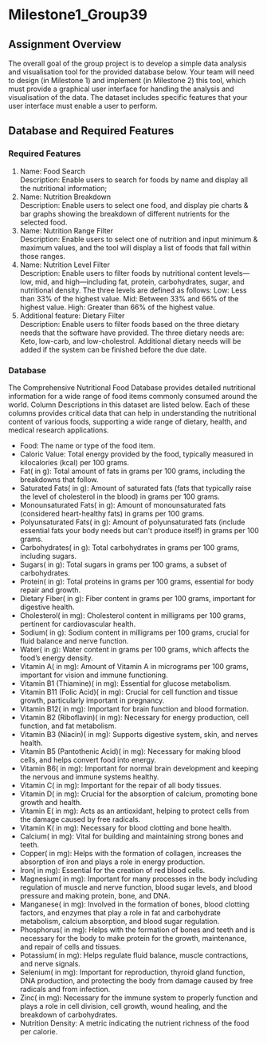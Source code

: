 # Milestone1_Group39

## Assignment Overview
The overall goal of the group project is to develop a simple data analysis and visualisation tool for the provided database below. Your team will need to design (in Milestone 1) and implement (in Milestone 2) this tool, which must provide a graphical user interface for handling the analysis and visualisation of the data. The dataset includes specific features that your user interface must enable a user to perform.

## Database and Required Features
### Required Features
1. Name: Food Search\
Description: Enable users to search for foods by name and display all the nutritional information;
2. Name: Nutrition Breakdown\
Description: Enable users to select one food, and display pie charts & bar graphs showing the breakdown of different nutrients for the selected food.
3. Name: Nutrition Range Filter\
Description: Enable users to select one of nutrition and input minimum & maximum values, and the tool will display a list of foods that fall within those ranges.
4. Name: Nutrition Level Filter\
Description: Enable users to filter foods by nutritional content levels—low, mid, and high—including fat, protein, carbohydrates, sugar, and nutritional density. The three levels are defined as follows:
Low: Less than 33% of the highest value.
Mid: Between 33% and 66% of the highest value.
High: Greater than 66% of the highest value.
5. Additional feature: Dietary Filter\
Description: Enable users to filter foods based on the three dietary needs that the software have provided. The three dietary needs are: Keto, low-carb, and low-cholestrol. Additional dietary needs will be added if the system can be finished before the due date.

### Database
The Comprehensive Nutritional Food Database provides detailed nutritional information for a wide range of food items commonly consumed around the world. Column Descriptions in this dataset are listed below. Each of these columns provides critical data that can help in understanding the nutritional content of various foods, supporting a wide range of dietary, health, and medical research applications.
- Food: The name or type of the food item.
- Caloric Value: Total energy provided by the food, typically measured in kilocalories (kcal) per 100 grams.
- Fat( in g): Total amount of fats in grams per 100 grams, including the breakdowns that follow.
- Saturated Fats( in g): Amount of saturated fats (fats that typically raise the level of cholesterol in the blood) in grams per 100 grams.
- Monounsaturated Fats( in g): Amount of monounsaturated fats (considered  heart-healthy fats) in grams per 100 grams.
- Polyunsaturated Fats( in g): Amount of polyunsaturated fats (include essential fats your body needs but can't produce itself) in grams per 100 grams.
- Carbohydrates( in g): Total carbohydrates in grams per 100 grams, including sugars.
- Sugars( in g): Total sugars in grams per 100 grams, a subset of carbohydrates.
- Protein( in g): Total proteins in grams per 100 grams, essential for body repair and growth.
- Dietary Fiber( in g): Fiber content in grams per 100 grams, important for digestive health.
- Cholesterol( in mg): Cholesterol content in milligrams per 100 grams, pertinent for cardiovascular health.
- Sodium( in g): Sodium content in milligrams per 100 grams, crucial for fluid balance and nerve function.
- Water( in g): Water content in grams per 100 grams, which affects the food’s energy density.
- Vitamin A( in mg): Amount of Vitamin A in micrograms per 100 grams, important for vision and immune functioning.
- Vitamin B1 (Thiamine)( in mg): Essential for glucose metabolism.
- Vitamin B11 (Folic Acid)( in mg): Crucial for cell function and tissue growth, particularly important in pregnancy.
- Vitamin B12( in mg): Important for brain function and blood formation.
- Vitamin B2 (Riboflavin)( in mg): Necessary for energy production, cell function, and fat metabolism.
- Vitamin B3 (Niacin)( in mg): Supports digestive system, skin, and nerves health.
- Vitamin B5 (Pantothenic Acid)( in mg): Necessary for making blood cells, and helps convert food into energy.
- Vitamin B6( in mg): Important for normal brain development and keeping the nervous and immune systems healthy.
- Vitamin C( in mg): Important for the repair of all body tissues.
- Vitamin D( in mg): Crucial for the absorption of calcium, promoting bone growth and health.
- Vitamin E( in mg): Acts as an antioxidant, helping to protect cells from the damage caused by free radicals.
- Vitamin K( in mg): Necessary for blood clotting and bone health.
- Calcium( in mg): Vital for building and maintaining strong bones and teeth.
- Copper( in mg): Helps with the formation of collagen, increases the absorption of iron and plays a role in energy production.
- Iron( in mg): Essential for the creation of red blood cells.
- Magnesium( in mg): Important for many processes in the body including regulation of muscle and nerve function, blood sugar levels, and blood pressure and making protein, bone, and DNA.
- Manganese( in mg): Involved in the formation of bones, blood clotting factors, and enzymes that play a role in fat and carbohydrate metabolism, calcium absorption, and blood sugar regulation.
- Phosphorus( in mg): Helps with the formation of bones and teeth and is necessary for the body to make protein for the growth, maintenance, and repair of cells and tissues.
- Potassium( in mg): Helps regulate fluid balance, muscle contractions, and nerve signals.
- Selenium( in mg): Important for reproduction, thyroid gland function, DNA production, and protecting the body from damage caused by free radicals and from infection.
- Zinc( in mg): Necessary for the immune system to properly function and plays a role in cell division, cell growth, wound healing, and the breakdown of carbohydrates.
- Nutrition Density: A metric indicating the nutrient richness of the food per calorie.